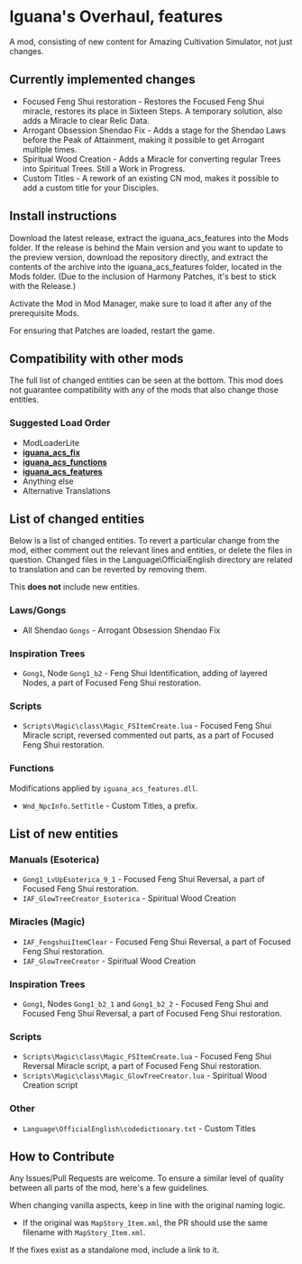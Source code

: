 # Iguana's Overhaul, features
A mod, consisting of new content for Amazing Cultivation Simulator, not just changes.

## Currently implemented changes

* Focused Feng Shui restoration - Restores the Focused Feng Shui miracle, restores its place in Sixteen Steps. A temporary solution, also adds a Miracle to clear Relic Data.
* Arrogant Obsession Shendao Fix - Adds a stage for the Shendao Laws before the Peak of Attainment, making it possible to get Arrogant multiple times.
* Spiritual Wood Creation - Adds a Miracle for converting regular Trees into Spiritual Trees. Still a Work in Progress.
* Custom Titles - A rework of an existing CN mod, makes it possible to add a custom title for your Disciples.

## Install instructions

Download the latest release, extract the iguana_acs_features into the Mods folder. If the release is behind the Main version and you want to update to the preview version, download the repository directly, and extract the contents of the archive into the iguana_acs_features folder, located in the Mods folder.
(Due to the inclusion of Harmony Patches, it's best to stick with the Release.)

Activate the Mod in Mod Manager, make sure to load it after any of the prerequisite Mods.

For ensuring that Patches are loaded, restart the game.

## Compatibility with other mods

The full list of changed entities can be seen at the bottom. This mod does not guarantee compatibility with any of the mods that also change those entities.

### Suggested Load Order

* ModLoaderLite
* **[iguana_acs_fix](https://github.com/iguanacore/iguana_acs_fix)**
* **[iguana_acs_functions](https://github.com/iguanacore/iguana_acs_functions)**
* **[iguana_acs_features](https://github.com/iguanacore/iguana_acs_features)**
* Anything else
* Alternative Translations

## List of changed entities

Below is a list of changed entities. To revert a particular change from the mod, either comment out the relevant lines and entities, or delete the files in question. Changed files in the Language\OfficialEnglish directory are related to translation and can be reverted by removing them.

This **does not** include new entities.

### Laws/Gongs

* All Shendao `Gongs` - Arrogant Obsession Shendao Fix

### Inspiration Trees

 * `Gong1`, Node `Gong1_b2` - Feng Shui Identification, adding of layered Nodes, a part of Focused Feng Shui restoration.

### Scripts

 * `Scripts\Magic\class\Magic_FSItemCreate.lua` - Focused Feng Shui Miracle script, reversed commented out parts, as a part of Focused Feng Shui restoration.

### Functions

Modifications applied by `iguana_acs_features.dll`.

* `Wnd_NpcInfo.SetTitle` - Custom Titles, a prefix.

## List of new entities

### Manuals (Esoterica)

* `Gong1_LvUpEsoterica_9_1` - Focused Feng Shui Reversal, a part of Focused Feng Shui restoration.
* `IAF_GlowTreeCreator_Esoterica` - Spiritual Wood Creation

### Miracles (Magic)

* `IAF_FengshuiItemClear` - Focused Feng Shui Reversal, a part of Focused Feng Shui restoration.
* `IAF_GlowTreeCreator` - Spiritual Wood Creation

### Inspiration Trees

* `Gong1`, Nodes `Gong1_b2_1` and `Gong1_b2_2` - Focused Feng Shui and Focused Feng Shui Reversal, a part of Focused Feng Shui restoration.

### Scripts

* `Scripts\Magic\class\Magic_FSItemCreate.lua` - Focused Feng Shui Reversal Miracle script, a part of Focused Feng Shui restoration.
* `Scripts\Magic\class\Magic_GlowTreeCreator.lua` - Spiritual Wood Creation script

### Other

* `Language\OfficialEnglish\codedictionary.txt` - Custom Titles

## How to Contribute

Any Issues/Pull Requests are welcome. To ensure a similar level of quality between all parts of the mod, here's a few guidelines.

When changing vanilla aspects, keep in line with the original naming logic.
* If the original was `MapStory_Item.xml`, the PR should use the same filename with `MapStory_Item.xml`.

If the fixes exist as a standalone mod, include a link to it.